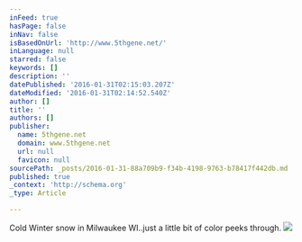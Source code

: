 ```yaml
---
inFeed: true
hasPage: false
inNav: false
isBasedOnUrl: 'http://www.5thgene.net/'
inLanguage: null
starred: false
keywords: []
description: ''
datePublished: '2016-01-31T02:15:03.207Z'
dateModified: '2016-01-31T02:14:52.540Z'
author: []
title: ''
authors: []
publisher:
  name: 5thgene.net
  domain: www.5thgene.net
  url: null
  favicon: null
sourcePath: _posts/2016-01-31-88a709b9-f34b-4198-9763-b78417f442db.md
published: true
_context: 'http://schema.org'
_type: Article

---
```

Cold Winter snow in Milwaukee WI..just a little bit of color peeks through.
![](http://www.5thgene.net/PacificNW-Fall-2015/i-MXBkJdc/0/2878x2159/PB210049-2878x2159.jpg)